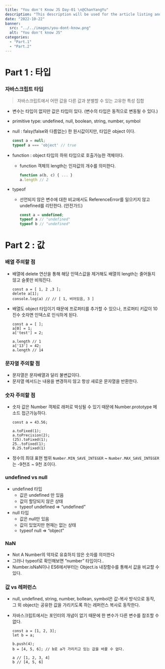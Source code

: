 ```yaml
---
title: "You don't Know JS Day-01 \n@ChanYangYu"
description: "This description will be used for the article listing and search results on Google."
date: "2022-10-22"
banner:
  src: "../../images/you-dont-know.png"
  alt: "You don't know JS"
categories:
  - "Part.1"
  - "Part.2"
---
```

# Part 1 : 타입
### 자바스크립트 타입

> 자바스크립트에서 어떤 값을 다른 값과 분별할 수 있는 고유한 특성 집합
>
- 변수는 타입이 없지만 값은 타입이 있다. (변수의 타입은 동적으로 변동될 수 있다.)
- primitive type: undefined, null, boolean, string, number, symbol
- null : falsy(false와 다름없는) 한 원시값이지만, 타입은 object 이다.

    ```jsx
    const a = null;
    typeof a === 'object' // true
    ```

- function : object 타입의 하위 타입으로 호출가능한 객체이다.
  - function 객체의 length는 인자값의 개수를 의미한다.

    ```jsx
    function a(b, c) { ... }
    a.length // 2
    ```

- typeof
  - 선언되지 않은 변수에 대한 비교에서도 ReferenceError를 일으키지 않고 undefined를 리턴한다. (안전가드)

    ```jsx
    const a = undefined;
    typeof a // "undefined"
    typeof b // "undefined"
    ```
    

# Part 2 : 값

### 배열 주의할 점

- 배열에 delete 연산을 통해 해당 인덱스값을 제거해도 배열의 length는 줄어들지 않고 슬롯만 비워진다.

    ```tsx
    const a = [ 1, 2 ,3 ];
    delete a[1];
    console.log(a) // // [ 1, 비어있음, 3 ]
    ```

- 배열도 object 타입이기 때문에 프로퍼티를 추가할 수 있으나, 프로퍼티 키값이 10진수 숫자면 인덱스로 인식하게 된다.

    ```tsx
    const a = [ ];
    a[0] = 1;
    a['test'] = 2;
    
    a.length // 1
    a['13'] = 42;
    a.length // 14
    ```


### 문자열 주의할 점

- 문자열은 문자배열과 달리 불변값이다.
- 문자열 메서드는 내용을 변경하지 않고 항상 새로운 문자열을 반환한다.

### 숫자 주의할 점

- 숫자 값은 Number 객체로 래퍼로 박싱될 수 있기 때문에 Number.prototype 메소드 접근가능하다.

    ```tsx
    const a = 43.56;
    
    a.toFixed(1);
    a.toPrecision(2);
    (25).toFixed(1);
    25..toFixed(1);
    0.25.toFixed(1)
    ```

- 정수의 최대 표현 범위 `Number.MIN_SAVE_INTEGER` ~ `Number.MAX_SAVE_INTEGER`는 -9천조 ~ 9천 조이다.

### undefined vs null

- undefined 타입
  - 값은 undefined 만 있음
  - 값이 할당되지 않은 상태
  - typeof undefined  ⇒ “undefined”
- null 타입
  - 값은 null만 있음
  - 값이 있었지만 현재는 없는 상태
  - typeof null ⇒ “object”

### NaN

- Not A Number의 약자로 유효하지 않은 숫자를 의미한다
- 그러나 typeof로 확인해보면 “number” 타입이다..
- Number.isNaN이나 ES6에서부터는 Object.is 내장함수를 통해서 값을 비교할 수 있다.

### 값 vs 레퍼런스

- null, undefined, string, number, bollean, symbol은 값-복사 방식으로 동작, 그 외 object는 공유한 값을 가리키도록 하는 레퍼런스 복사로 동작한다.
- 자바스크립트에서는 포인터의 개념이 없기 때문에 한 변수가 다른 변수를 참조할 수 없다.

    ```tsx
    const a = [1, 2, 3];
    let b = a;
    
    b.push(4);
    b = [4, 5, 6]; // b로 a가 가리키고 있는 값을 바꿀 수 없다.
    
    a // [1, 2, 3, 4]
    b // [4, 5, 6]
    ```
